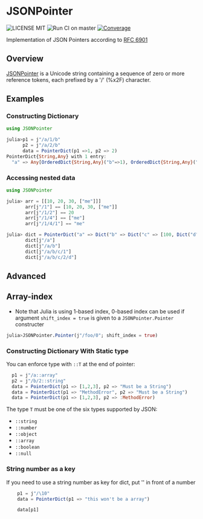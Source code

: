 # JSONPointer
![LICENSE MIT](https://img.shields.io/badge/license-MIT-brightgreen.svg?style=flat-square)
![Run CI on master](https://github.com/devsisters/JSONPointer.jl/workflows/Run%20CI%20on%20master/badge.svg)
[![Converage](https://devsisters.github.io/JSONPointer.jl/coverage/badge_linecoverage.svg)](https://devsisters.github.io/JSONPointer.jl/coverage/index)

Implementation of JSON Pointers according to [RFC 6901](https://www.rfc-editor.org/rfc/rfc6901)

## Overview
[JSONPointer](https://tools.ietf.org/html/rfc6901/) is a Unicode string containing a sequence of zero or more reference tokens, each prefixed by a '/' (%x2F) character.

## Examples

### Constructing Dictionary

```julia
using JSONPointer

julia>p1 = j"/a/1/b"
      p2 = j"/a/2/b"
      data = PointerDict(p1 =>1, p2 => 2)
PointerDict{String,Any} with 1 entry:
  "a" => Any[OrderedDict{String,Any}("b"=>1), OrderedDict{String,Any}("b"=>2)]

```

### Accessing nested data

```julia
using JSONPointer

julia> arr = [[10, 20, 30, ["me"]]]
       arr[j"/1"] == [10, 20, 30, ["me"]]
       arr[j"/1/2"] == 20
       arr[j"/1/4"] == ["me"]
       arr[j"/1/4/1"] == "me"

julia> dict = PointerDict("a" => Dict("b" => Dict("c" => [100, Dict("d" => 200)])))
       dict[j"/a"]
       dict[j"/a/b"]
       dict[j"/a/b/c/1"]
       dict[j"/a/b/c/2/d"]
```

## Advanced

## Array-index 
- Note that Julia is using 1-based index, 0-based index can be used if argument `shift_index = true` is given to a `JSONPointer.Pointer` constructer
``` julia
julia>JSONPointer.Pointer(j"/foo/0"; shift_index = true)
```

### Constructing Dictionary With Static type

You can enforce type with `::T` at the end of pointer:
```julia
  p1 = j"/a::array"
  p2 = j"/b/2::string"
  data = PointerDict(p1 => [1,2,3], p2 => "Must be a String")
  data = PointerDict(p1 => "MethodError", p2 => "Must be a String")
  data = PointerDict(p1 => [1,2,3], p2 => :MethodError)
```

The type `T` must be one of the six types supported by JSON:
  * `::string`
  * `::number`
  * `::object`
  * `::array`
  * `::boolean`
  * `::null`

### String number as a key

If you need to use a string number as key for dict, put '\' in front of a number
```julia
    p1 = j"/\10"
    data = PointerDict(p1 => "this won't be a array")

    data[p1]
```